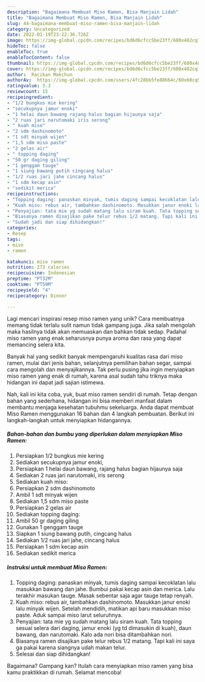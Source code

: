 ```yaml
---
description: "Bagaimana Membuat Miso Ramen, Bisa Manjain Lidah"
title: "Bagaimana Membuat Miso Ramen, Bisa Manjain Lidah"
slug: 44-bagaimana-membuat-miso-ramen-bisa-manjain-lidah
category: Uncategorized
date: 2022-01-19T23:22:36.726Z
image: https://img-global.cpcdn.com/recipes/bd6d6cfcc5be23ff/680x482cq70/miso-ramen-foto-resep-utama.jpg
hideToc: false
enableToc: true
enableTocContent: false
thumbnail: https://img-global.cpcdn.com/recipes/bd6d6cfcc5be23ff/680x482cq70/miso-ramen-foto-resep-utama.jpg
cover: https://img-global.cpcdn.com/recipes/bd6d6cfcc5be23ff/680x482cq70/miso-ramen-foto-resep-utama.jpg
author:  Racikan Makchun
authorAv:  https://img-global.cpcdn.com/users/4fc28bb5fe88664c/60x60cq50/avatar.jpg
ratingvalue: 3.3
reviewcount: 15
recipeingredient:
- "1/2 bungkus mie kering"
- "secukupnya jamur enoki"
- "1 helai daun bawang rajang halus bagian hijaunya saja"
- "2 ruas jari narutomaki iris serong"
- " kuah miso"
- "2 sdm dashinomoto"
- "1 sdt minyak wijen"
- "1,5 sdm miso paste"
- "2 gelas air"
- " topping daging"
- "50 gr daging giling"
- "1 genggam tauge"
- "1 siung bawang putih cingcang halus"
- "1/2 ruas jari jahe cincang halus"
- "1 sdm kecap asin"
- "sedikit merica"
recipeinstructions:
- "Topping daging: panaskan minyak, tumis daging sampai kecoklatan lalu masukkan bawang dan jahe. Bumbui pakai kecap asin dan merica. Lalu terakhir masukan tauge. Masak sebentar saja agar tauge tetap renyah."
- "Kuah miso: rebus air, tambahkan dashinomoto. Masukkan janur enoki lalu minyak wijen. Setelah mendidih, matikan api baru masukkan miso paste. Aduk sampai miso larut seluruhnya."
- "Penyajian: tata mie yg sudah matang lalu siram kuah. Tata topping sesuai selera dari daging, jamur enoki (yg td dimasukin di kuah), daun bawang, dan narutomaki. Kalo ada nori bisa ditambahkan nori."
- "Biasanya ramen disajikan pake telur rebus 1/2 matang. Tapi kali ini saya ga pakai karena siangnya udah makan telur."
- "Sudah jadi dan siap dihidangkan!"
categories:
- Resep
tags:
- miso
- ramen

katakunci: miso ramen 
nutrition: 273 calories
recipecuisine: Indonesian
preptime: "PT32M"
cooktime: "PT59M"
recipeyield: "4"
recipecategory: Dinner

---
```



Lagi mencari inspirasi resep miso ramen yang unik? Cara membuatnya memang tidak terlalu sulit namun tidak gampang juga. Jika salah mengolah maka hasilnya tidak akan memuaskan dan bahkan tidak sedap. Padahal miso ramen yang enak seharusnya punya aroma dan rasa yang dapat memancing selera kita.


Banyak hal yang sedikit banyak mempengaruhi kualitas rasa dari miso ramen, mulai dari jenis bahan, selanjutnya pemilihan bahan segar, sampai cara mengolah dan menyajikannya. Tak perlu pusing jika ingin menyiapkan miso ramen yang enak di rumah, karena asal sudah tahu triknya maka hidangan ini dapat jadi sajian istimewa.




Nah, kali ini kita coba, yuk, buat miso ramen sendiri di rumah. Tetap dengan bahan yang sederhana, hidangan ini bisa memberi manfaat dalam membantu menjaga kesehatan tubuhmu sekeluarga. Anda dapat membuat Miso Ramen menggunakan 16 bahan dan 4 langkah pembuatan. Berikut ini langkah-langkah untuk menyiapkan hidangannya.

<!--inarticleads1-->

##### Bahan-bahan dan bumbu yang diperlukan dalam menyiapkan Miso Ramen:

1. Persiapkan 1/2 bungkus mie kering
1. Sediakan secukupnya jamur enoki,
1. Persiapkan 1 helai daun bawang, rajang halus bagian hijaunya saja
1. Sediakan 2 ruas jari narutomaki, iris serong
1. Sediakan  kuah miso:
1. Persiapkan 2 sdm dashinomoto
1. Ambil 1 sdt minyak wijen
1. Sediakan 1,5 sdm miso paste
1. Persiapkan 2 gelas air
1. Sediakan  topping daging:
1. Ambil 50 gr daging giling
1. Gunakan 1 genggam tauge
1. Siapkan 1 siung bawang putih, cingcang halus
1. Sediakan 1/2 ruas jari jahe, cincang halus
1. Persiapkan 1 sdm kecap asin
1. Sediakan sedikit merica




<!--inarticleads2-->

##### Instruksi untuk membuat Miso Ramen:

1. Topping daging: panaskan minyak, tumis daging sampai kecoklatan lalu masukkan bawang dan jahe. Bumbui pakai kecap asin dan merica. Lalu terakhir masukan tauge. Masak sebentar saja agar tauge tetap renyah.
1. Kuah miso: rebus air, tambahkan dashinomoto. Masukkan janur enoki lalu minyak wijen. Setelah mendidih, matikan api baru masukkan miso paste. Aduk sampai miso larut seluruhnya.
1. Penyajian: tata mie yg sudah matang lalu siram kuah. Tata topping sesuai selera dari daging, jamur enoki (yg td dimasukin di kuah), daun bawang, dan narutomaki. Kalo ada nori bisa ditambahkan nori.
1. Biasanya ramen disajikan pake telur rebus 1/2 matang. Tapi kali ini saya ga pakai karena siangnya udah makan telur.
1. Selesai dan siap dihidangkan!



Bagaimana? Gampang kan? Itulah cara menyiapkan miso ramen yang bisa kamu praktikkan di rumah. Selamat mencoba!
